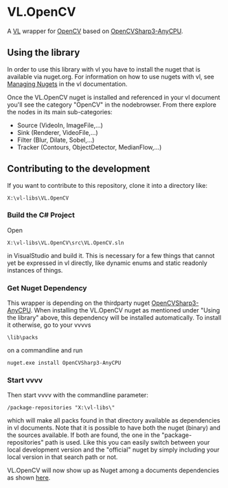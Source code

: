 # VL.OpenCV
A [VL](https://vvvv.org/documentation/vl) wrapper for [OpenCV](https://opencv.org) based on [OpenCVSharp3-AnyCPU](https://github.com/shimat/opencvsharp).

## Using the library
In order to use this library with vl you have to install the nuget that is available via nuget.org. For information on how to use nugets with vl, see [Managing Nugets](https://vvvv.gitbooks.io/the-gray-book/content/en/reference/libraries/dependencies.html#_manage_nugets) in the vl documentation. 

Once the VL.OpenCV nuget is installed and referenced in your vl document you'll see the category "OpenCV" in the nodebrowser. From there explore the nodes in its main sub-categories:

- Source (VideoIn, ImageFile,...)
- Sink (Renderer, VideoFile,...)
- Filter (Blur, Dilate, Sobel,...)
- Tracker (Contours, ObjectDetector, MedianFlow,...)

## Contributing to the development
If you want to contribute to this repository, clone it into a directory like:
 
    X:\vl-libs\VL.OpenCV

### Build the C# Project
Open

    X:\vl-libs\VL.OpenCV\src\VL.OpenCV.sln
    
in VisualStudio and build it. This is necessary for a few things that cannot yet be expressed in vl directly, like dynamic enums and static readonly instances of things. 

### Get Nuget Dependency
This wrapper is depending on the thirdparty nuget [OpenCVSharp3-AnyCPU](https://github.com/shimat/opencvsharp). When installing the VL.OpenCV nuget as mentioned under "Using the library" above, this dependency will be installed automatically. To install it otherwise, go to your vvvvs

    \lib\packs 
    
on a commandline and run

    nuget.exe install OpenCVSharp3-AnyCPU

### Start vvvv
Then start vvvv with the commandline parameter:

    /package-repositories "X:\vl-libs\"
    
which will make all packs found in that directory available as dependencies in vl documents. Note that it is possible to have both the nuget (binary) and the sources available. If both are found, the one in the "package-repositories" path is used. Like this you can easily switch between your local development version and the "official" nuget by simply including your local version in that search path or not.

VL.OpenCV will now show up as Nuget among a documents dependencies as shown [here](https://vvvv.gitbooks.io/the-gray-book/content/en/reference/libraries/dependencies.html#_nugets).
